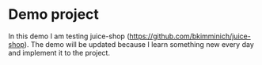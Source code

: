 # Demo project 
In this demo I am testing juice-shop (https://github.com/bkimminich/juice-shop). The demo will be updated because I learn something new every day and implement it to the project.
